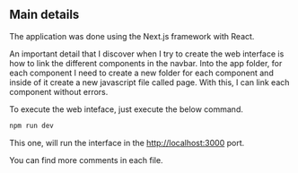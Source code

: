 ## Main details
The application was done using the Next.js framework with React.

An important detail that I discover when I try to create the web interface is how to link the different components in the navbar. Into the app folder, for each component I need to create a new folder for each component and inside of it create a new javascript file called page. With this, I can link each component without errors.

To execute the web inteface, just execute the below command.

```bash
npm run dev
```

This one, will run the interface in the [http://localhost:3000](http://localhost:3000) port.

You can find more comments in each file.

